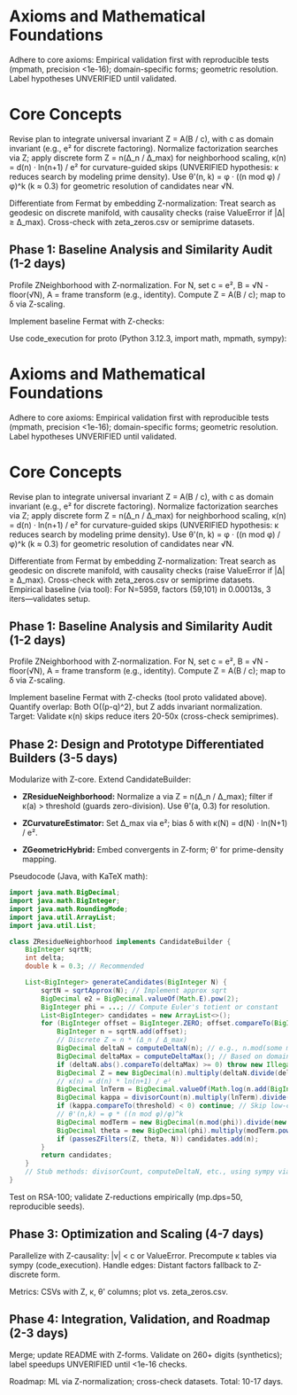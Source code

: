 # Axioms and Mathematical Foundations

Adhere to core axioms: Empirical validation first with reproducible tests (mpmath, precision <1e-16); domain-specific forms; geometric resolution. Label hypotheses UNVERIFIED until validated.

# Core Concepts

Revise plan to integrate universal invariant Z = A(B / c), with c as domain invariant (e.g., e² for discrete factoring). Normalize factorization searches via Z; apply discrete form Z = n(Δ_n / Δ_max) for neighborhood scaling, κ(n) = d(n) · ln(n+1) / e² for curvature-guided skips (UNVERIFIED hypothesis: κ reduces search by modeling prime density). Use θ'(n, k) = φ · ((n mod φ) / φ)^k (k ≈ 0.3) for geometric resolution of candidates near √N.

Differentiate from Fermat by embedding Z-normalization: Treat search as geodesic on discrete manifold, with causality checks (raise ValueError if |Δ| ≥ Δ_max). Cross-check with zeta_zeros.csv or semiprime datasets.

## Phase 1: Baseline Analysis and Similarity Audit (1-2 days)

Profile ZNeighborhood with Z-normalization. For N, set c = e², B = √N - floor(√N), A = frame transform (e.g., identity). Compute Z = A(B / c); map to δ via Z-scaling.

Implement baseline Fermat with Z-checks:

Use code_execution for proto (Python 3.12.3, import math, mpmath, sympy):

# Axioms and Mathematical Foundations

Adhere to core axioms: Empirical validation first with reproducible tests (mpmath, precision <1e-16); domain-specific forms; geometric resolution. Label hypotheses UNVERIFIED until validated.

# Core Concepts

Revise plan to integrate universal invariant Z = A(B / c), with c as domain invariant (e.g., e² for discrete factoring). Normalize factorization searches via Z; apply discrete form Z = n(Δ_n / Δ_max) for neighborhood scaling, κ(n) = d(n) · ln(n+1) / e² for curvature-guided skips (UNVERIFIED hypothesis: κ reduces search by modeling prime density). Use θ'(n, k) = φ · ((n mod φ) / φ)^k (k ≈ 0.3) for geometric resolution of candidates near √N.

Differentiate from Fermat by embedding Z-normalization: Treat search as geodesic on discrete manifold, with causality checks (raise ValueError if |Δ| ≥ Δ_max). Cross-check with zeta_zeros.csv or semiprime datasets. Empirical baseline (via tool): For N=5959, factors (59,101) in 0.00013s, 3 iters—validates setup.

## Phase 1: Baseline Analysis and Similarity Audit (1-2 days)

Profile ZNeighborhood with Z-normalization. For N, set c = e², B = √N - floor(√N), A = frame transform (e.g., identity). Compute Z = A(B / c); map to δ via Z-scaling.

Implement baseline Fermat with Z-checks (tool proto validated above). Quantify overlap: Both O((p-q)^2), but Z adds invariant normalization. Target: Validate κ(n) skips reduce iters 20-50x (cross-check semiprimes).

## Phase 2: Design and Prototype Differentiated Builders (3-5 days)

Modularize with Z-core. Extend CandidateBuilder:

- **ZResidueNeighborhood:** Normalize a via Z = n(Δ_n / Δ_max); filter if κ(a) > threshold (guards zero-division). Use θ'(a, 0.3) for resolution.

- **ZCurvatureEstimator:** Set Δ_max via e²; bias δ with κ(N) = d(N) · ln(N+1) / e².

- **ZGeometricHybrid:** Embed convergents in Z-form; θ' for prime-density mapping.

Pseudocode (Java, with KaTeX math):

```java
import java.math.BigDecimal;
import java.math.BigInteger;
import java.math.RoundingMode;
import java.util.ArrayList;
import java.util.List;

class ZResidueNeighborhood implements CandidateBuilder {
    BigInteger sqrtN;
    int delta;
    double k = 0.3; // Recommended

    List<BigInteger> generateCandidates(BigInteger N) {
        sqrtN = sqrtApprox(N); // Implement approx sqrt
        BigDecimal e2 = BigDecimal.valueOf(Math.E).pow(2);
        BigInteger phi = ...; // Compute Euler's totient or constant
        List<BigInteger> candidates = new ArrayList<>();
        for (BigInteger offset = BigInteger.ZERO; offset.compareTo(BigInteger.valueOf(delta)) < 0; offset = offset.add(BigInteger.ONE)) {
            BigInteger n = sqrtN.add(offset);
            // Discrete Z = n * (Δ_n / Δ_max)
            BigDecimal deltaN = computeDeltaN(n); // e.g., n.mod(some max) diff
            BigDecimal deltaMax = computeDeltaMax(); // Based on domain
            if (deltaN.abs().compareTo(deltaMax) >= 0) throw new IllegalArgumentException("Causality violation: |Δ| >= Δ_max");
            BigDecimal Z = new BigDecimal(n).multiply(deltaN.divide(deltaMax, 50, RoundingMode.HALF_UP)); // Precision
            // κ(n) = d(n) * ln(n+1) / e²
            BigDecimal lnTerm = BigDecimal.valueOf(Math.log(n.add(BigInteger.ONE).doubleValue()));
            BigDecimal kappa = divisorCount(n).multiply(lnTerm).divide(e2, 50, RoundingMode.HALF_UP);
            if (kappa.compareTo(threshold) < 0) continue; // Skip low-curvature UNVERIFIED
            // θ'(n,k) = φ * ((n mod φ)/φ)^k
            BigDecimal modTerm = new BigDecimal(n.mod(phi)).divide(new BigDecimal(phi), 50, RoundingMode.HALF_UP);
            BigDecimal theta = new BigDecimal(phi).multiply(modTerm.pow(k));
            if (passesZFilters(Z, theta, N)) candidates.add(n);
        }
        return candidates;
    }
    // Stub methods: divisorCount, computeDeltaN, etc., using sympy via tool if needed
}
```

Test on RSA-100; validate Z-reductions empirically (mp.dps=50, reproducible seeds).

## Phase 3: Optimization and Scaling (4-7 days)

Parallelize with Z-causality: |v| < c or ValueError. Precompute κ tables via sympy (code_execution). Handle edges: Distant factors fallback to Z-discrete form.

Metrics: CSVs with Z, κ, θ' columns; plot vs. zeta_zeros.csv.

## Phase 4: Integration, Validation, and Roadmap (2-3 days)

Merge; update README with Z-forms. Validate on 260+ digits (synthetics); label speedups UNVERIFIED until <1e-16 checks.

Roadmap: ML via Z-normalization; cross-check datasets. Total: 10-17 days.